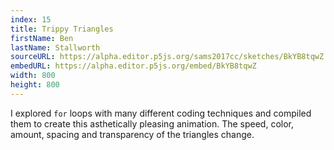 ```yaml
---
index: 15
title: Trippy Triangles
firstName: Ben
lastName: Stallworth
sourceURL: https://alpha.editor.p5js.org/sams2017cc/sketches/BkYB8tqwZ
embedURL: https://alpha.editor.p5js.org/embed/BkYB8tqwZ
width: 800
height: 800
---
```


I explored <code>for</code> loops with many different coding techniques and
compiled them to create this asthetically pleasing animation. The speed,
color, amount, spacing and transparency of the triangles change.
